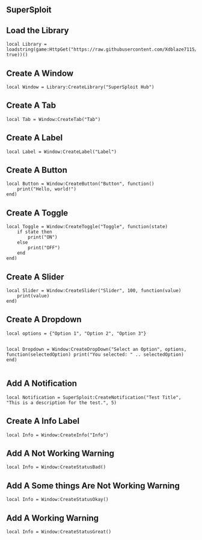 <h2>SuperSploit</h2>

<h2>Load the Library</h2>
<pre><code>local Library = loadstring(game:HttpGet("https://raw.githubusercontent.com/Xdblaze7115/SuperSploit/refs/heads/main/SuperSploit.lua", true))()</code></pre>

<h2>Create A Window</h2>
<pre><code>local Window = Library:CreateLibrary("SuperSploit Hub")</code></pre>
  
<h2>Create A Tab</h2>
<pre><code>local Tab = Window:CreateTab("Tab")</code></pre>
  
<h2>Create A Label</h2>
<pre><code>local Label = Window:CreateLabel("Label")</code></pre>
  
<h2>Create A Button</h2>
<pre><code>local Button = Window:CreateButton("Button", function()
	print("Hello, world!")
end)</code></pre>
  
<h2>Create A Toggle</h2>
<pre><code>local Toggle = Window:CreateToggle("Toggle", function(state)
	if state then
		print("ON")
	else
		print("OFF")
	end
end)</code></pre>

<h2>Create A Slider</h2>
<pre><code>local Slider = Window:CreateSlider("Slider", 100, function(value)
	print(value)
end)</code></pre>

<h2>Create A Dropdown</h2>
<pre><code>local options = {"Option 1", "Option 2", "Option 3"}
	
local Dropdown = Window:CreateDropDown("Select an Option", options, function(selectedOption)
	print("You selected: " .. selectedOption)
end)</code></pre>

<h2>Add A Notification</h2>
<pre><code>local Notification = SuperSploit:CreateNotification("Test Title", "This is a description for the test.", 5)</code></pre>

<h2>Create A Info Label</h2>
<pre><code>local Info = Window:CreateInfo("Info")</code></pre>
  
<h2>Add A Not Working Warning</h2>
<pre><code>local Info = Window:CreateStatusBad()</code></pre>
  
<h2>Add A Some things Are Not Working Warning</h2>
<pre><code>local Info = Window:CreateStatusOkay()</code></pre>
  
<h2>Add A Working Warning</h2>
<pre><code>local Info = Window:CreateStatusGreat()</code></pre>

